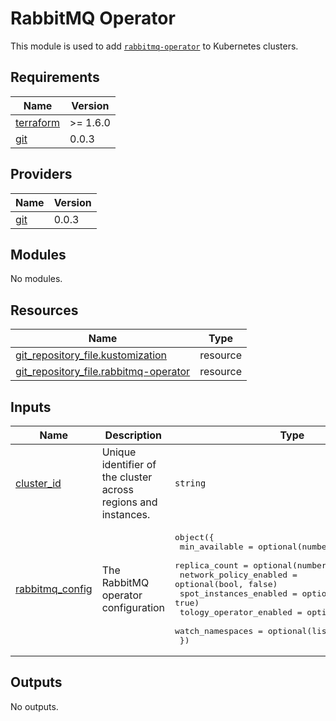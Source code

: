 # RabbitMQ Operator

This module is used to add [`rabbitmq-operator`](https://www.rabbitmq.com/kubernetes/operator/operator-overview) to Kubernetes clusters.

## Requirements

| Name | Version |
|------|---------|
| <a name="requirement_terraform"></a> [terraform](#requirement\_terraform) | >= 1.6.0 |
| <a name="requirement_git"></a> [git](#requirement\_git) | 0.0.3 |

## Providers

| Name | Version |
|------|---------|
| <a name="provider_git"></a> [git](#provider\_git) | 0.0.3 |

## Modules

No modules.

## Resources

| Name | Type |
|------|------|
| [git_repository_file.kustomization](https://registry.terraform.io/providers/xenitab/git/0.0.3/docs/resources/repository_file) | resource |
| [git_repository_file.rabbitmq-operator](https://registry.terraform.io/providers/xenitab/git/0.0.3/docs/resources/repository_file) | resource |

## Inputs

| Name | Description | Type | Default | Required |
|------|-------------|------|---------|:--------:|
| <a name="input_cluster_id"></a> [cluster\_id](#input\_cluster\_id) | Unique identifier of the cluster across regions and instances. | `string` | n/a | yes |
| <a name="input_rabbitmq_config"></a> [rabbitmq\_config](#input\_rabbitmq\_config) | The RabbitMQ operator configuration | <pre>object({<br/>    min_available           = optional(number, 0)<br/>    replica_count           = optional(number, 1)<br/>    network_policy_enabled  = optional(bool, false)<br/>    spot_instances_enabled  = optional(bool, true)<br/>    tology_operator_enabled = optional(bool, false)<br/>    watch_namespaces        = optional(list(string), [])<br/>  })</pre> | n/a | yes |

## Outputs

No outputs.
